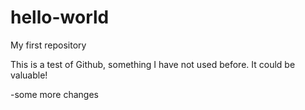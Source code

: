 # hello-world
My first repository

This is a test of Github, something I have not used before. It could be valuable!

-some more changes
